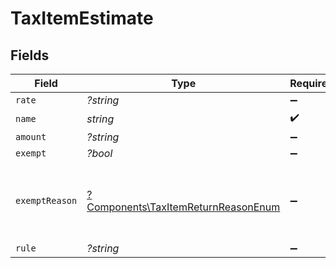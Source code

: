 # TaxItemEstimate


## Fields

| Field                                                                                     | Type                                                                                      | Required                                                                                  | Description                                                                               |
| ----------------------------------------------------------------------------------------- | ----------------------------------------------------------------------------------------- | ----------------------------------------------------------------------------------------- | ----------------------------------------------------------------------------------------- |
| `rate`                                                                                    | *?string*                                                                                 | :heavy_minus_sign:                                                                        | N/A                                                                                       |
| `name`                                                                                    | *string*                                                                                  | :heavy_check_mark:                                                                        | N/A                                                                                       |
| `amount`                                                                                  | *?string*                                                                                 | :heavy_minus_sign:                                                                        | N/A                                                                                       |
| `exempt`                                                                                  | *?bool*                                                                                   | :heavy_minus_sign:                                                                        | N/A                                                                                       |
| `exemptReason`                                                                            | [?Components\TaxItemReturnReasonEnum](../../Models/Components/TaxItemReturnReasonEnum.md) | :heavy_minus_sign:                                                                        | We use this to understand the response from get_tax_items                                 |
| `rule`                                                                                    | *?string*                                                                                 | :heavy_minus_sign:                                                                        | N/A                                                                                       |